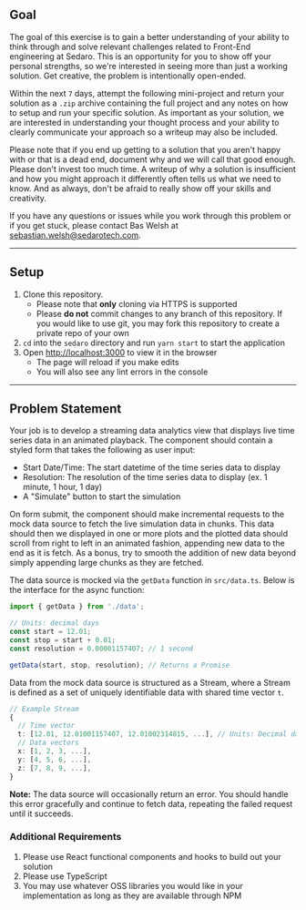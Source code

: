 ## Goal

The goal of this exercise is to gain a better understanding of your ability to think through and solve relevant challenges related to Front-End engineering at Sedaro. This is an opportunity for you to show off your personal strengths, so we're interested in seeing more than just a working solution. Get creative, the problem is intentionally open-ended.

Within the next `7` days, attempt the following mini-project and return your solution as a `.zip` archive containing the full project and any notes on how to setup and run your specific solution. As important as your solution, we are interested in understanding your thought process and your ability to clearly communicate your approach so a writeup may also be included.

Please note that if you end up getting to a solution that you aren't happy with or that is a dead end, document why and we will call that good enough. Please don't invest too much time. A writeup of why a solution is insufficient and how you might approach it differently often tells us what we need to know. And as always, don't be afraid to really show off your skills and creativity.

If you have any questions or issues while you work through this problem or if you get stuck, please contact Bas Welsh at sebastian.welsh@sedarotech.com.

---

## Setup

1. Clone this repository.
   - Please note that **only** cloning via HTTPS is supported
   - Please **do not** commit changes to any branch of this repository. If you would like to use git, you may fork this repository to create a private repo of your own
1. `cd` into the `sedaro` directory and run `yarn start` to start the application
1. Open [http://localhost:3000](http://localhost:3000) to view it in the browser
   - The page will reload if you make edits
   - You will also see any lint errors in the console

---

## Problem Statement

Your job is to develop a streaming data analytics view that displays live time series data in an animated playback. The component should contain a styled form that takes the following as user input:

- Start Date/Time: The start datetime of the time series data to display
- Resolution: The resolution of the time series data to display (ex. 1 minute, 1 hour, 1 day)
- A "Simulate" button to start the simulation

On form submit, the component should make incremental requests to the mock data source to fetch the live simulation data in chunks. This data should then we displayed in one or more plots and the plotted data should scroll from right to left in an animated fashion, appending new data to the end as it is fetch. As a bonus, try to smooth the addition of new data beyond simply appending large chunks as they are fetched.

The data source is mocked via the `getData` function in `src/data.ts`. Below is the interface for the async function:

```typescript
import { getData } from './data';

// Units: decimal days
const start = 12.01;
const stop = start + 0.01;
const resolution = 0.00001157407; // 1 second

getData(start, stop, resolution); // Returns a Promise
```

Data from the mock data source is structured as a Stream, where a Stream is defined as a set of uniquely identifiable data with shared time vector `t`.

```typescript
// Example Stream
{
  // Time vector
  t: [12.01, 12.01001157407, 12.01002314815, ...], // Units: Decimal days from an arbitrary epoch
  // Data vectors
  x: [1, 2, 3, ...],
  y: [4, 5, 6, ...],
  z: [7, 8, 9, ...],
}
```

**Note:** The data source will occasionally return an error. You should handle this error gracefully and continue to fetch data, repeating the failed request until it succeeds.

### Additional Requirements

1. Please use React functional components and hooks to build out your solution
1. Please use TypeScript
1. You may use whatever OSS libraries you would like in your implementation as long as they are available through NPM
